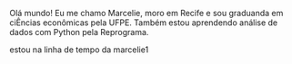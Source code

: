 Olá mundo!
Eu me chamo Marcelie, moro em Recife e sou graduanda em ciÊncias econômicas pela UFPE. Também estou aprendendo análise de dados com Python pela Reprograma. 

estou na linha de tempo da marcelie1